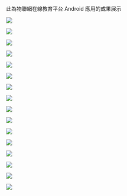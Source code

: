 此為物聯網在線教育平台 Android 應用的成果展示

![](https://raw.githubusercontent.com/minimax4233/LinkLabMobile/main/!Report_Image/allCourseList.jpg)

![](https://raw.githubusercontent.com/minimax4233/LinkLabMobile/main/!Report_Image/assignment.jpg)

![](https://raw.githubusercontent.com/minimax4233/LinkLabMobile/main/!Report_Image/assignmentOpen.jpg)

![](https://raw.githubusercontent.com/minimax4233/LinkLabMobile/main/!Report_Image/courseContentOpen.jpg)

![](https://raw.githubusercontent.com/minimax4233/LinkLabMobile/main/!Report_Image/courseDetail.jpg)

![](https://raw.githubusercontent.com/minimax4233/LinkLabMobile/main/!Report_Image/courseDetailJoined.jpg)

![](https://raw.githubusercontent.com/minimax4233/LinkLabMobile/main/!Report_Image/faq.jpg)

![](https://raw.githubusercontent.com/minimax4233/LinkLabMobile/main/!Report_Image/login.jpg)

![](https://raw.githubusercontent.com/minimax4233/LinkLabMobile/main/!Report_Image/loginError.jpg)

![](https://raw.githubusercontent.com/minimax4233/LinkLabMobile/main/!Report_Image/myCourse.jpg)

![](https://raw.githubusercontent.com/minimax4233/LinkLabMobile/main/!Report_Image/notice.jpg)

![](https://raw.githubusercontent.com/minimax4233/LinkLabMobile/main/!Report_Image/profile.jpg)

![](https://raw.githubusercontent.com/minimax4233/LinkLabMobile/main/!Report_Image/teacherCourse.jpg)

![](https://raw.githubusercontent.com/minimax4233/LinkLabMobile/main/!Report_Image/teacherCreateTest.jpg)

![](https://raw.githubusercontent.com/minimax4233/LinkLabMobile/main/!Report_Image/teacherExp.jpg)

![](https://raw.githubusercontent.com/minimax4233/LinkLabMobile/main/!Report_Image/teacherTestList.jpg)